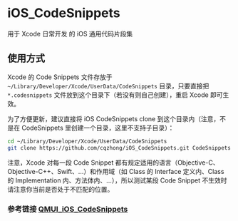 # iOS_CodeSnippets

用于 Xcode 日常开发 的 iOS 通用代码片段集

## 使用方式

Xcode 的 Code Snippets 文件存放于 `~/Library/Developer/Xcode/UserData/CodeSnippets` 目录，只要直接把 `*.codesnippets` 文件放到这个目录下（若没有则自己创建），重启 Xcode 即可生效。

为了方便更新，建议直接将 iOS CodeSnippets clone 到这个目录内（注意，不是在 CodeSnippets 里创建一个目录，这里不支持子目录）：

```bash
cd ~/Library/Developer/Xcode/UserData/CodeSnippets
git clone https://github.com/cqzhong/iOS_CodeSnippets.git CodeSnippets
```

注意，Xcode 对每一段 Code Snippet 都有规定适用的语言（Objective-C、Objective-C++、Swift、...）和作用域（如 Class 的 Interface 定义内、Class 的 Implementation 内、方法体内、...），所以测试某段 Code Snippet 不生效时请注意你当前是否处于不匹配的位置。

### 参考链接 [QMUI_iOS_CodeSnippets](https://github.com/QMUI/QMUI_iOS_CodeSnippets)
